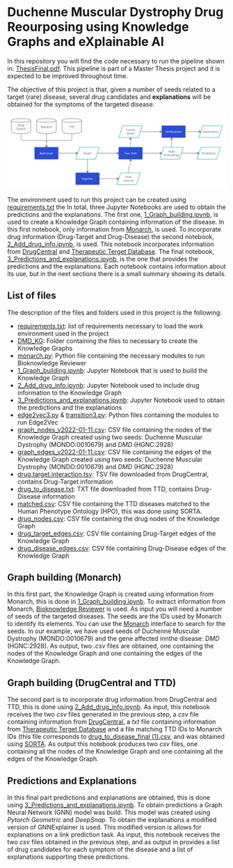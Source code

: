 # Duchenne Muscular Dystrophy Drug Reourposing using Knowledge Graphs and eXplainable AI

In this repository you will find the code necessary to run the pipeline shown in: [ThesisFinal.pdf](Other%20Files/ThesisFinal.pdf). This pipeline is part of a Master Thesis project and it is expected to be improved throughout time. 

The objective of this project is that, given a number of seeds related to a target (rare) disease, several drug candidates and **explanations** will be obtained for the symptoms of the targeted disease.

![](Other%20Files/Pipeline.png)

The environment used to run this project can be created using  [requirements.txt](requirements.txt) the In total, three Jupyter Notebooks are used to obtain the predictions and the explanations. The first one, [1_Graph_building.ipynb](Notebooks/1_Graph_building.ipynb), is used to create a Knowledge Graph containing information of the disease. In this first notebook, only information from [Monarch](https://monarchinitiative.org/), is used. To incorporate drug information (Drug-Target and Drug-Disease) the second notebook, [2_Add_drug_info.ipynb](Notebooks/2_Add_drug_info.ipynb), is used. This notebook incorporates information from [DrugCentral](https://drugcentral.org/) and [Therapeutic Terget Database](http://db.idrblab.net/ttd/). The final notebook, [3_Predictions_and_explanations.ipynb](Notebooks/3_Predictions_and_explanations.ipynb), is the one that provides the predictions and the explanations. Each notebook contains information about its use, but in the next sections there is a small summary showing its details.

## List of files

The description of the files and folders used in this project is the following: 

* [requirements.txt](requirements.txt): list of requirements necessary to load the work environment used in the project
* [DMD_KG](DMD_KG): Folder containing the files to necessary to create the Knowledge Graphs 
* [monarch.py](DMD_KG/monarch.py): Python file containing the necessary modules to run Bioknowledge Reviewer
* [1_Graph_building.ipynb](Notebooks/1_Graph_building.ipynb): Jupyter Notebook that is used to build the Knowledge Graph
* [2_Add_drug_info.ipynb](Notebooks/2_Add_drug_info.ipynb): Jupyter Notebook used to include drug information to the Knowledge Graph
* [3_Predictions_and_explanations.ipynb](Notebooks/3_Predictions_and_explanations.ipynb): Jupyter Notebook used to obtain the predictions and the explanations
* [edge2vec3.py](edge2vec3.py) & [transition3.py](transition3.py): Python files containing the modules to run Edge2Vec
* [graph_nodes_v2022-01-11.csv](graph_nodes_v2022-01-11.csv): CSV file containing the nodes of the Knowledge Graph created using two seeds: Duchenne Muscular Dystrophy (MONDO:0010679) and *DMD* (HGNC:2928)
* [graph_edges_v2022-01-11.csv](graph_edges_v2022-01-11.csv): CSV file containing the edges of the Knowledge Graph created using two seeds: Duchenne Muscular Dystrophy (MONDO:0010679) and *DMD* (HGNC:2928)
* [drug.target.interaction.tsv](drug.target.interaction.tsv): TSV file downloaded from DrugCentral, contains Drug-Target information
* [drug_to_disease.txt](drug_to_disease.txt): TXT file downloaded from TTD, contains Drug-Disease information
* [matched.csv](matched.csv): CSV file containing the TTD diseases matched to the Human Phenotype Ontology (HPO), this was done using SORTA.
* [drug_nodes.csv](drug_nodes.csv): CSV file containing the drug nodes of the Knowledge Graph
* [drug_target_edges.csv](drug_target_edges.csv): CSV file containing Drug-Target edges of the Knowledge Graph
* [drug_disease_edges.csv](drug_disease_edges.csv): CSV file containing Drug-Disease edges of the Knowledge Graph


## Graph building (Monarch)

In this first part, the Knowledge Graph is created using information from Monarch, this is done in [1_Graph_building.ipynb](Notebooks/1_Graph_building.ipynb). To extract information from Monarch, [Bioknowledge Reviewer](https://github.com/NuriaQueralt/bioknowledge-reviewer) is used. As input you will need a number of seeds of the targeted diseases. The seeds are the IDs used by Monarch to identify its elements. You can use the [Monarch](https://monarchinitiative.org/) interface to search for the seeds. In our example, we have used seeds of Duchenne Muscular Dystrophy (MONDO:0010679) and the gene affected innthe disease: *DMD* (HGNC:2928). As output, two *.csv* files are obtained, one containing the nodes of the Knowledge Graph and one containing the edges of the Knowledge Graph. 

## Graph building (DrugCentral and TTD)

The second part is to incorporate drug information from DrugCentral and TTD, this is done using [2_Add_drug_info.ipynb](Notebooks/2_Add_drug_info.ipynb). As input, this notebook receives the two *csv* files generated in the previous step, a *csv* file containing information from [DrugCentral](https://unmtid-shinyapps.net/download/DrugCentral/2021_09_01/drug.target.interaction.tsv.gz), a *txt* file containing information from [Therapeutic Terget Database](http://db.idrblab.net/ttd/sites/default/files/ttd_database/P1-05-Drug_disease.txt) and a file matching TTD IDs to Monarch IDs (this file corresponds to [drug_to_disease_final (1).csv](drug_to_disease_final%20(1).csv), and was obtained using [SORTA](https://sorta.molgeniscloud.org/menu/main/sorta?). As output this notebook produces two *csv* files, one containing all the nodes of the Knowledge Graph and one containing all the edges of the Knowledge Graph.

## Predictions and Explanations

In this final part predictions and explanations are obtained, this is done using [3_Predictions_and_explanations.ipynb](Notebooks/3_Predictions_and_explanations.ipynb). To obtain predictions a Graph Neural Network (GNN) model was build. This model was created using *Pytorch Geometric* and *DeepSnap*. To obtain the explanations a modified version of GNNExplainer is used. This modified version is allows for explanations on a link prediction task. As input, this notebook receives the two *csv* files obtained in the previous step, and as output in provides a list of drug candidates for each symptom of the disease and a list of explanations supporting these predictions. 

